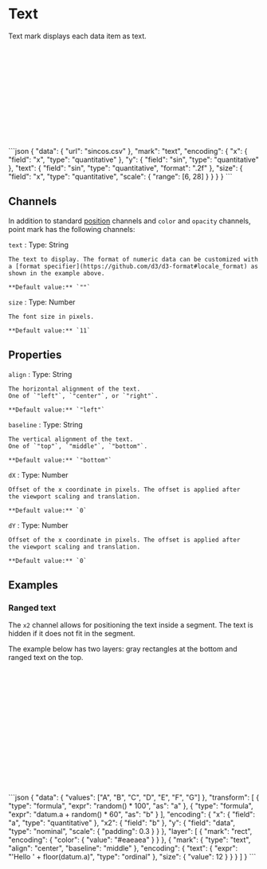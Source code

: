 # Text

Text mark displays each data item as text.

<div class="embed-example">
<div class="embed-container" style="height: 200px"></div>
<div class="embed-spec">
```json
{
  "data": { "url": "sincos.csv" },
  "mark": "text",
  "encoding": {
    "x": { "field": "x", "type": "quantitative" },
    "y": { "field": "sin", "type": "quantitative" },
    "text": { "field": "sin", "type": "quantitative", "format": ".2f" },
    "size": {
      "field": "x",
      "type": "quantitative",
      "scale": {
        "range": [6, 28]
      }
    }
  }
}
```
</div>
</div>

## Channels

In addition to standard [position](../encoding/index.md) channels and
`color` and `opacity` channels, point mark has the following
channels:

`text`
: Type: String

    The text to display. The format of numeric data can be customized with
    a [format specifier](https://github.com/d3/d3-format#locale_format) as
    shown in the example above.

    **Default value:** `""`

`size`
: Type: Number

    The font size in pixels.

    **Default value:** `11`

## Properties

`align`
: Type: String

    The horizontal alignment of the text.
    One of `"left"`, `"center"`, or `"right"`.

    **Default value:** `"left"`

`baseline`
: Type: String

    The vertical alignment of the text.
    One of `"top"`, `"middle"`, `"bottom"`.

    **Default value:** `"bottom"`

`dX`
: Type: Number

    Offset of the x coordinate in pixels. The offset is applied after
    the viewport scaling and translation.

    **Default value:** `0`

`dY`
: Type: Number

    Offset of the x coordinate in pixels. The offset is applied after
    the viewport scaling and translation.

    **Default value:** `0`

## Examples

### Ranged text

The `x2` channel allows for positioning the text inside a segment. The text is
hidden if it does not fit in the segment.

The example below has two layers: gray rectangles at the bottom and ranged
text on the top.

<div class="embed-example">
<div class="embed-container" style="height: 250px"></div>
<div class="embed-spec">
```json
{
  "data": {
    "values": ["A", "B", "C", "D", "E", "F", "G"]
  },
  "transform": [
    { "type": "formula", "expr": "random() * 100", "as": "a" },
    { "type": "formula", "expr": "datum.a + random() * 60", "as": "b" }
  ],
  "encoding": {
    "x": { "field": "a", "type": "quantitative" },
    "x2": { "field": "b" },
    "y": {
      "field": "data",
      "type": "nominal",
      "scale": {
        "padding": 0.3
      }
    }
  },
  "layer": [
    {
      "mark": "rect",
      "encoding": { "color": { "value": "#eaeaea" } }
    },
    {
      "mark": {
        "type": "text",
        "align": "center",
        "baseline": "middle"
      },
      "encoding": {
        "text": {
          "expr": "'Hello ' + floor(datum.a)",
          "type": "ordinal"
        },
        "size": { "value": 12 }
      }
    }
  ]
}
```
</div>
</div>
